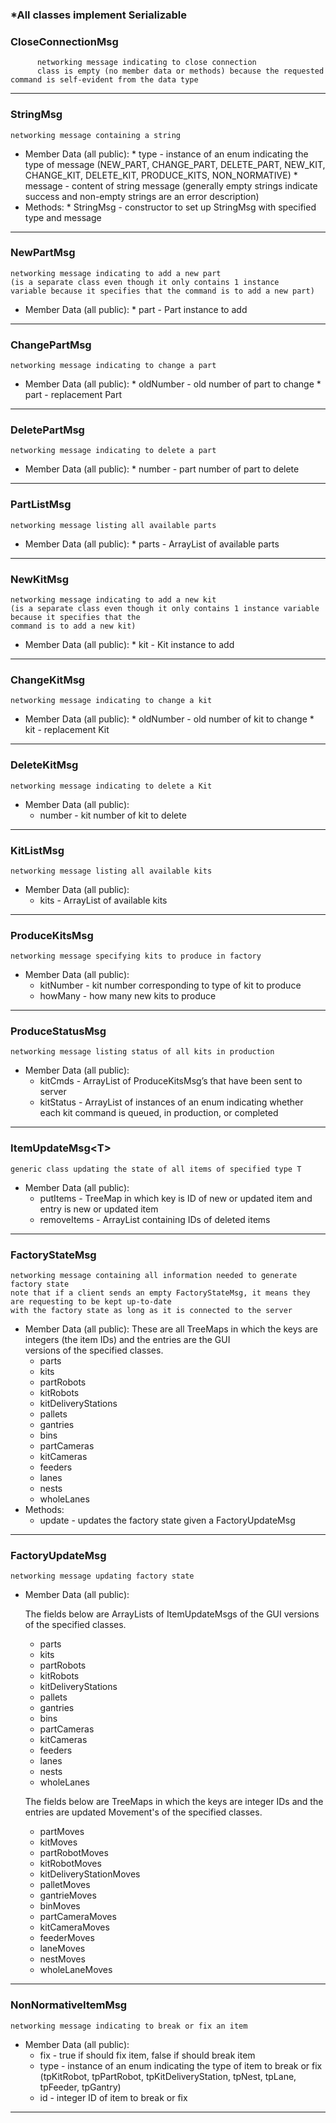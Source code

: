 ### \*All classes implement Serializable

### CloseConnectionMsg
          networking message indicating to close connection
          class is empty (no member data or methods) because the requested command is self-evident from the data type

***

### StringMsg
    networking message containing a string
* Member Data (all public):
      * type - instance of an enum indicating the type of message (NEW_PART, CHANGE_PART, DELETE_PART, NEW_KIT, CHANGE_KIT, DELETE_KIT, PRODUCE_KITS, NON_NORMATIVE)
      * message - content of string message (generally empty strings indicate success and non-empty strings are an error description)
* Methods:
      * StringMsg - constructor to set up StringMsg with specified type and message

***

### NewPartMsg
    networking message indicating to add a new part 
    (is a separate class even though it only contains 1 instance 
    variable because it specifies that the command is to add a new part)
* Member Data (all public):
      * part - Part instance to add

***

### ChangePartMsg
    networking message indicating to change a part
* Member Data (all public):
      * oldNumber - old number of part to change
      * part - replacement Part

***

### DeletePartMsg
    networking message indicating to delete a part
* Member Data (all public):
      * number - part number of part to delete

***

### PartListMsg
    networking message listing all available parts
* Member Data (all public):
      * parts - ArrayList of available parts

***

### NewKitMsg
    networking message indicating to add a new kit
    (is a separate class even though it only contains 1 instance variable because it specifies that the       
    command is to add a new kit)
* Member Data (all public):
      * kit - Kit instance to add

***

### ChangeKitMsg
    networking message indicating to change a kit
* Member Data (all public):
      * oldNumber - old number of kit to change
      * kit - replacement Kit

***

### DeleteKitMsg
    networking message indicating to delete a Kit
* Member Data (all public):
     * number - kit number of kit to delete

***

### KitListMsg
    networking message listing all available kits
* Member Data (all public):
     * kits - ArrayList of available kits

***

### ProduceKitsMsg
    networking message specifying kits to produce in factory
* Member Data (all public):
     * kitNumber - kit number corresponding to type of kit to produce
     * howMany - how many new kits to produce

***

### ProduceStatusMsg
    networking message listing status of all kits in production
* Member Data (all public):
     * kitCmds - ArrayList of ProduceKitsMsg’s that have been sent to server
     * kitStatus - ArrayList of instances of an enum indicating whether each kit command is queued, in production, or completed

***

### ItemUpdateMsg&lt;T&gt;
    generic class updating the state of all items of specified type T
* Member Data (all public):
     * putItems - TreeMap in which key is ID of new or updated item and entry is new or updated item
     * removeItems - ArrayList<Integer> containing IDs of deleted items

***

### FactoryStateMsg
    networking message containing all information needed to generate factory state
    note that if a client sends an empty FactoryStateMsg, it means they are requesting to be kept up-to-date                
    with the factory state as long as it is connected to the server
* Member Data (all public):
    These are all TreeMaps in which the keys are integers (the item IDs) and the entries are the GUI     
    versions of the specified classes.
     * parts
     * kits
     * partRobots
     * kitRobots
     * kitDeliveryStations
     * pallets
     * gantries
     * bins
     * partCameras
     * kitCameras
     * feeders
     * lanes
     * nests
     * wholeLanes
* Methods:
     * update - updates the factory state given a FactoryUpdateMsg

***
### FactoryUpdateMsg
    networking message updating factory state
* Member Data (all public):

    The fields below are ArrayLists of ItemUpdateMsgs of the GUI versions of the specified classes.
     * parts
     * kits
     * partRobots
     * kitRobots
     * kitDeliveryStations
     * pallets
     * gantries
     * bins
     * partCameras
     * kitCameras
     * feeders
     * lanes
     * nests
     * wholeLanes

    The fields below are TreeMaps in which the keys are integer IDs and the entries are updated Movement's of the specified classes.
     * partMoves
     * kitMoves
     * partRobotMoves
     * kitRobotMoves
     * kitDeliveryStationMoves
     * palletMoves
     * gantrieMoves
     * binMoves
     * partCameraMoves
     * kitCameraMoves
     * feederMoves
     * laneMoves
     * nestMoves
     * wholeLaneMoves

***

### NonNormativeItemMsg
    networking message indicating to break or fix an item
* Member Data (all public):
     * fix - true if should fix item, false if should break item
     * type - instance of an enum indicating the type of item to break or fix (tpKitRobot, tpPartRobot, tpKitDeliveryStation, tpNest, tpLane, tpFeeder, tpGantry)
     * id - integer ID of item to break or fix

***